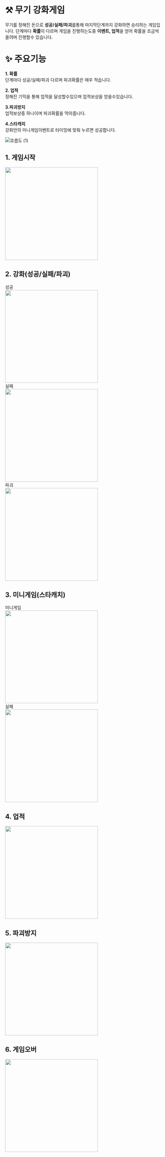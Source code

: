 # ⚒ 무기 강화게임
무기를 정해진 돈으로 **성공/실패/파괴**를통해 마지막단계까지 강화하면 승리하는 게임입니다. 
단계마다 **확률**이 다르며 게임을 진행하는도중 **이벤트, 업적**을 얻어 확률을 조금씩올려며 진행할수 있습니다.  

# ✨ 주요기능
**1. 확률**
<br>
단계마다 성공/실패/파괴 다르며 파괴확률은 매우 적습니다.

**2. 업적**
<br>
정해진 기믹을 통해 업적을 달성할수있으며 업적보상을 얻을수있습니다.

**3.파괴방지** 
<br>
업적보상중 하나이며 파괴확률을 막아줍니다.

**4.스타캐치**
<br>
강화안의 미니게임이벤트로 타이밍에 맞춰 누르면 성공합니다.

![흐름도 (1)](https://github.com/user-attachments/assets/0dac5413-2ae3-44b4-810d-3bf70b13b189)

## 1. 게임시작
<img src="https://github.com/user-attachments/assets/891d1d3f-4cdc-42c1-a8b1-7276d67fabc8" width="300">
<br>

## 2. 강화(성공/실패/파괴)
성공
<br>
<img src="https://github.com/user-attachments/assets/1c084c29-1aa4-4640-a25a-df0e44969c03" width="300">
<br>
실패
<br>
<img src="https://github.com/user-attachments/assets/c74df6b3-dc1c-4a84-a3b5-d08f709dddfd" width="300">
<br>
파괴
<br>
<img src="https://github.com/user-attachments/assets/fa0757f0-66a1-41b0-9bf2-9276ca20e721" width="300">
<br>

## 3. 미니게임(스타캐치)
미니게임
<br>
<img src="https://github.com/user-attachments/assets/6410abae-7244-4bfc-986f-87c88a64812a" width="300">
<br>
실패
<br>
<img src="https://github.com/user-attachments/assets/b05f74b0-96bb-48e8-a1f7-c595566ac188" width="300">
<br>

## 4. 업적
<img src="https://github.com/user-attachments/assets/87fa41c1-d6ed-4982-ae34-68a0f6ab1577" width="300">
<br>

## 5. 파괴방지
<img src="https://github.com/user-attachments/assets/be4d32b9-2351-4ebc-bde9-bc2e4c895b77" width="300">
<br>

## 6. 게임오버
<img src="https://github.com/user-attachments/assets/45320585-bbf1-4c92-b806-0253ad8b51c5" width="300">

